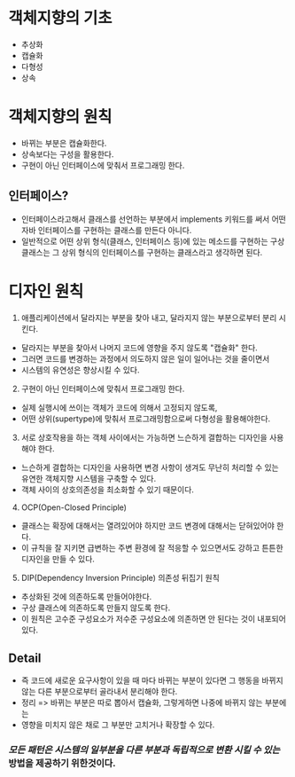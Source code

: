 # 객체지향의 기초

- 추상화
- 캡슐화
- 다형성
- 상속

# 객체지향의 원칙

- 바뀌는 부분은 캡슐화한다.
- 상속보다는 구성을 활용한다.
- 구현이 아닌 인터페이스에 맞춰서 프로그래밍 한다.

## 인터페이스?

- 인터페이스라고해서 클래스를 선언하는 부분에서 implements 키워드를 써서 어떤 자바 인터페이스를 구현하는 클래스를 만든다 아니다.
- 일반적으로 어떤 상위 형식(클래스, 인터페이스 등)에 있는 메소드를 구현하는 구상 클래스는 그 상위 형식의 인터페이스를 구현하는 클래스라고 생각하면 된다.

# 디자인 원칙

1. 애플리케이션에서 달라지는 부분을 찾아 내고, 달라지지 않는 부분으로부터 분리 시킨다.

- 달라지는 부분을 찾아서 나머지 코드에 영향을 주지 않도록 "캡슐화" 한다.
- 그러면 코드를 변경하는 과정에서 의도하지 않은 일이 일어나는 것을 줄이면서
- 시스템의 유연성은 향상시킬 수 있다.

2. 구현이 아닌 인터페이스에 맞춰서 프로그래밍 한다.

- 실제 실행시에 쓰이는 객체가 코드에 의해서 고정되지 않도록,
- 어떤 상위(supertype)에 맞춰서 프로그래밍함으로써 다형성을 활용해야한다.

3. 서로 상호작용을 하는 객체 사이에서는 가능하면 느슨하게 결합하는 디자인을 사용해야 한다.

- 느슨하게 결합하는 디자인을 사용하면 변경 사항이 생겨도 무난히 처리할 수 있는 유연한 객체지향 시스템을 구축할 수 있다.
- 객체 사이의 상호의존성을 최소화할 수 있기 때문이다.

4. OCP(Open-Closed Principle)

- 클래스는 확장에 대해서는 열려있어야 하지만 코드 변경에 대해서는 닫혀있어야 한다.
- 이 규칙을 잘 지키면 급변하는 주변 환경에 잘 적응할 수 있으면서도 강하고 튼튼한 디자인을 만들 수 있다.

5. DIP(Dependency Inversion Principle) 의존성 뒤집기 원칙

- 추상화된 것에 의존하도록 만들어야한다.
- 구상 클래스에 의존하도록 만들지 않도록 한다.
- 이 원칙은 고수준 구성요소가 저수준 구성요소에 의존하면 안 된다는 것이 내포되어있다.

## Detail

- 즉 코드에 새로운 요구사항이 있을 때 마다 바뀌는 부분이 있다면 그 행동을 바뀌지 않는 다른 부분으로부터 골라내서 분리해야 한다.
- 정리 => 바뀌는 부분은 따로 뽑아서 캡슐화, 그렇게하면 나중에 바뀌지 않는 부분에는
- 영향을 미치지 않은 채로 그 부분만 고치거나 확장할 수 있다.

### _모든 패턴은 시스템의 일부분을 다른 부분과 독립적으로 변환 시킬 수 있는_ 방법을 제공하기 위한것이다.
